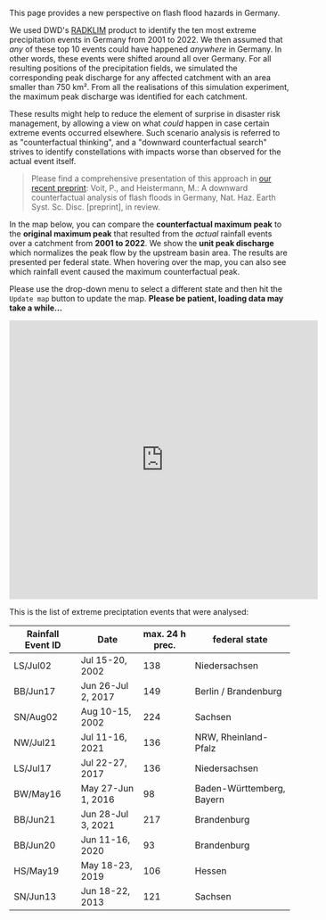 This page provides a new perspective on flash flood hazards in Germany.

We used DWD's [RADKLIM](https://opendata.dwd.de/climate_environment/CDC/grids_germany/hourly/radolan/reproc/2017_002/)
product to identify the ten most extreme precipitation events in Germany from 2001 to 2022.
We then assumed that *any* of these top 10 events could have happened *anywhere*
in Germany. In other words, these events were shifted around all over Germany.
For all resulting positions of the precipitation fields, we simulated the corresponding
peak discharge for any affected catchment with an area smaller than 750 km². From
all the realisations of this simulation experiment, the maximum peak discharge
was identified for each catchment.

These results might help to reduce the element of surprise in disaster risk management,
by allowing a view on what *could* happen in case certain extreme events occurred
elsewhere. Such scenario analysis is referred to as "counterfactual thinking",
and a "downward counterfactual search" strives to identify constellations with impacts
worse than observed for the actual event itself.

> Please find a comprehensive presentation of this approach in 
> [our recent preprint](https://doi.org/10.5194/egusphere-egu23-1241):
> Voit, P., and Heistermann, M.: A downward counterfactual analysis of flash 
> floods in Germany, Nat. Haz. Earth Syst. Sc. Disc. [preprint], in review.

In the map below, you can compare the **counterfactual maximum peak** to the 
**original maximum peak** that resulted from the *actual* rainfall events 
over a catchment from **2001 to 2022**. We show the **unit peak discharge** which 
normalizes the peak flow by the upstream basin area. The results are presented 
per federal state. When hovering over the map, you can also see which rainfall event
caused the maximum counterfactual peak.

Please use the drop-down menu to select a different state 
and then hit the `Update map` button to update the map. 
**Please be patient, loading data may take a while...**

<iframe src="https://heistermann.github.io/ff-hazard/map.html"
    width="110%"
    height="500"
    scrolling="no"
    seamless="seamless"
    frameborder="0">
</iframe>

This is the list of extreme preciptation events that were analysed:

| Rainfall Event ID  | Date               | max. 24 h prec. | federal state |
| ------------------ | ------------------ | --------------- | ------------- |
| LS/Jul02 | Jul 15-20, 2002    | 138 | Niedersachsen |
| BB/Jun17 | Jun 26-Jul 2, 2017 | 149 | Berlin / Brandenburg |
| SN/Aug02 | Aug 10-15, 2002    | 224 | Sachsen |
| NW/Jul21 | Jul 11-16, 2021    | 136 | NRW, Rheinland-Pfalz |
| LS/Jul17 | Jul 22-27, 2017    | 136 | Niedersachsen |
| BW/May16 | May 27-Jun 1, 2016 | 98  | Baden-Württemberg, Bayern |
| BB/Jun21 | Jun 28-Jul 3, 2021 | 217 | Brandenburg |
| BB/Jun20 | Jun 11-16, 2020    | 93  | Brandenburg |
| HS/May19 | May 18-23, 2019    | 106 | Hessen |
| SN/Jun13 | Jun 18-22, 2013    | 121 | Sachsen |
